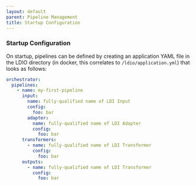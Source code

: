 ```yaml
---
layout: default
parent: Pipeline Management
title: Startup Configuration
---
```


### Startup Configuration

On startup, pipelines can be defined by creating an application YAML file in the LDIO directory
(in docker, this correlates to `/ldio/application.yml`) that looks as follows:

````yaml
orchestrator:
  pipelines:
    - name: my-first-pipeline
      input:
        name: fully-qualified name of LDI Input
        config:
          foo: bar
        adapter:
          name: fully-qualified name of LDI Adapter
          config:
            foo: bar
      transformers:
        - name: fully-qualified name of LDI Transformer
          config:
            foo: bar
      outputs:
        - name: fully-qualified name of LDI Transformer
          config:
            foo: bar
````
